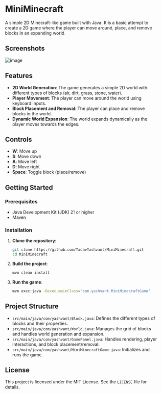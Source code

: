 # MiniMinecraft

A simple 2D Minecraft-like game built with Java. It is a basic attempt to create a 2D game where the player can move around, place, and remove blocks in an expanding world.

## Screenshots
![image](https://github.com/user-attachments/assets/1b2258c9-0163-4fdd-be61-7921abe65e97)


## Features

- **2D World Generation**: The game generates a simple 2D world with different types of blocks (air, dirt, grass, stone, water).
- **Player Movement**: The player can move around the world using keyboard inputs.
- **Block Placement and Removal**: The player can place and remove blocks in the world.
- **Dynamic World Expansion**: The world expands dynamically as the player moves towards the edges.

## Controls

- **W**: Move up
- **S**: Move down
- **A**: Move left
- **D**: Move right
- **Space**: Toggle block (place/remove)

## Getting Started

### Prerequisites

- Java Development Kit (JDK) 21 or higher
- Maven

### Installation

1. **Clone the repository**:
    ```sh
    git clone https://github.com/YadavYashvant/MiniMinecraft.git
    cd MiniMinecraft
    ```

2. **Build the project**:
    ```sh
    mvn clean install
    ```

3. **Run the game**:
    ```sh
    mvn exec:java -Dexec.mainClass="com.yashvant.MiniMinecraftGame"
    ```

## Project Structure

- `src/main/java/com/yashvant/Block.java`: Defines the different types of blocks and their properties.
- `src/main/java/com/yashvant/World.java`: Manages the grid of blocks and handles world generation and expansion.
- `src/main/java/com/yashvant/GamePanel.java`: Handles rendering, player interactions, and block placement/removal.
- `src/main/java/com/yashvant/MiniMinecraftGame.java`: Initializes and runs the game.

## License

This project is licensed under the MIT License. See the `LICENSE` file for details.
